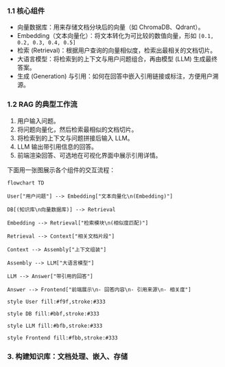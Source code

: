 ### 1.1 核心组件

- 向量数据库：用来存储文档分块后的向量（如 ChromaDB、Qdrant）。
- Embedding（文本向量化）：将文本转化为可比较的数值向量，形如 `[0.1, 0.2, 0.3, 0.4, 0.5]`
- 检索 (Retrieval)：根据用户查询的向量相似度，检索出最相关的文档切片。
- 大语言模型：将检索到的上下文与用户问题组合，再由模型 (LLM) 生成最终答案。
- 生成 (Generation) 与引用：如何在回答中嵌入引用链接或标注，方便用户溯源。

### 1.2 RAG 的典型工作流

1. 用户输入问题。
2. 将问题向量化，然后检索最相似的文档切片。
3. 将检索到的上下文与问题拼接后输入 LLM。
4. LLM 输出带引用信息的回答。
5. 前端渲染回答、可选地在可视化界面中展示引用详情。

下面用一张图展示各个组件的交互流程：
```mermaid
flowchart TD

User["用户问题"] --> Embedding["文本向量化\n(Embedding)"]

DB[(知识库\n向量数据库)] --> Retrieval

Embedding --> Retrieval["检索模块\n(相似度匹配)"]

Retrieval --> Context["相关文档片段"]

Context --> Assembly["上下文组装"]

Assembly --> LLM["大语言模型"]

LLM --> Answer["带引用的回答"]

Answer --> Frontend["前端展示\n- 回答内容\n- 引用来源\n- 相关度"]

style User fill:#f9f,stroke:#333

style DB fill:#bbf,stroke:#333

style LLM fill:#bfb,stroke:#333

style Frontend fill:#fbb,stroke:#333
```
### 3. 构建知识库：文档处理、嵌入、存储